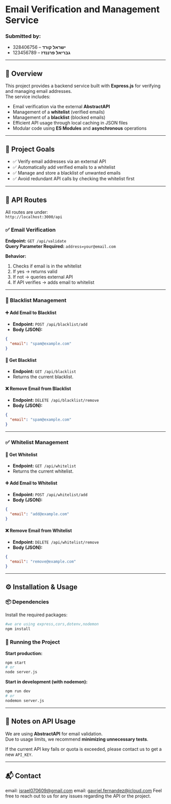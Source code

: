 # Email Verification and Management Service

### Submitted by:
- **ישראל קורד** – 328406756  
- **גבריאל פרננדז** – 123456789  

---

## 📌 Overview

This project provides a backend service built with **Express.js** for verifying and managing email addresses.  
The service includes:

- Email verification via the external **AbstractAPI**
- Management of a **whitelist** (verified emails)
- Management of a **blacklist** (blocked emails)
- Efficient API usage through local caching in JSON files
- Modular code using **ES Modules** and **asynchronous** operations

---

## 🎯 Project Goals

- ✅ Verify email addresses via an external API  
- ✅ Automatically add verified emails to a whitelist  
- ✅ Manage and store a blacklist of unwanted emails  
- ✅ Avoid redundant API calls by checking the whitelist first  

---

## 🧩 API Routes

All routes are under:  
`http://localhost:3000/api`

### ✅ Email Verification

**Endpoint:** `GET /api/validate`  
**Query Parameter Required:** `address=your@email.com`  

**Behavior:**  
1. Checks if email is in the whitelist  
2. If yes → returns valid  
3. If not → queries external API  
4. If API verifies → adds email to whitelist  

---

### 🚫 Blacklist Management

#### ➕ Add Email to Blacklist
- **Endpoint:** `POST /api/blacklist/add`  
- **Body (JSON):**
```json
{
  "email": "spam@example.com"
}
```

#### 📄 Get Blacklist
- **Endpoint:** `GET /api/blacklist`  
- Returns the current blacklist.

#### ❌ Remove Email from Blacklist
- **Endpoint:** `DELETE /api/blacklist/remove`  
- **Body (JSON):**
```json
{
  "email": "spam@example.com"
}
```

---

### ✅ Whitelist Management

#### 📄 Get Whitelist
- **Endpoint:** `GET /api/whitelist`  
- Returns the current whitelist.

#### ➕ Add Email to Whitelist
- **Endpoint:** `POST /api/whitelist/add`  
- **Body (JSON):**
```json
{
  "email": "add@example.com"
}
```

#### ❌ Remove Email from Whitelist
- **Endpoint:** `DELETE /api/whitelist/remove`  
- **Body (JSON):**
```json
{
  "email": "remove@example.com"
}
```

---

## ⚙️ Installation & Usage

### 📦 Dependencies
Install the required packages:
```bash
#we are using express,cors,dotenv,nodemon
npm install
```

### 🚀 Running the Project

**Start production:**
```bash
npm start
# or
node server.js
```

**Start in development (with nodemon):**
```bash
npm run dev
# or
nodemon server.js
```

---

## 🔑 Notes on API Usage

We are using **AbstractAPI** for email validation.  
Due to usage limits, we recommend **minimizing unnecessary tests**.  

If the current API key fails or quota is exceeded, please contact us to get a new `API_KEY`.

---

## 📬 Contact
email: israel070609@gmail.com
email: gavriel.fernandez@icloud.com
Feel free to reach out to us for any issues regarding the API or the project.